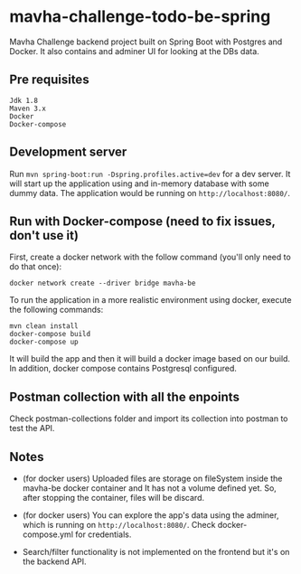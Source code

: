 # mavha-challenge-todo-be-spring

Mavha Challenge backend project built on Spring Boot with Postgres and Docker. It also contains and adminer UI for looking at the DBs data.

## Pre requisites

```
Jdk 1.8
Maven 3.x
Docker
Docker-compose
```

## Development server

Run `mvn spring-boot:run -Dspring.profiles.active=dev` for a dev server. It will start up the application using and in-memory database with some dummy data. The application would be running on `http://localhost:8080/`.

## Run with Docker-compose (need to fix issues, don't use it)

First, create a docker network with the follow command (you'll only need to do that once):

`docker network create --driver bridge mavha-be`

To run the application in a more realistic environment using docker, execute the following commands:

```
mvn clean install
docker-compose build
docker-compose up
```

It will build the app and then it will build a docker image based on our build. In addition, docker compose contains Postgresql configured.

## Postman collection with all the enpoints

Check postman-collections folder and import its collection into postman to test the API.

## Notes

* (for docker users) Uploaded files are storage on fileSystem inside the mavha-be docker container and It has not a volume defined yet. So, after stopping the container, files will be discard.

* (for docker users) You can explore the app's data using the adminer, which is running on `http://localhost:8080/`. Check docker-compose.yml for credentials.

* Search/filter functionality is not implemented on the frontend but it's on the backend API.
